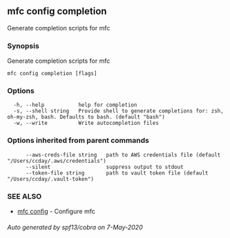 ## mfc config completion

Generate completion scripts for mfc

### Synopsis

Generate completion scripts for mfc

```
mfc config completion [flags]
```

### Options

```
  -h, --help           help for completion
  -s, --shell string   Provide shell to generate completions for: zsh, oh-my-zsh, bash. Defaults to bash. (default "bash")
  -w, --write          Write autocompletion files
```

### Options inherited from parent commands

```
      --aws-creds-file string   path to AWS credentials file (default "/Users/ccday/.aws/credentials")
      --silent                  suppress output to stdout
      --token-file string       path to vault token file (default "/Users/ccday/.vault-token")
```

### SEE ALSO

* [mfc config](mfc_config.md)	 - Configure mfc

###### Auto generated by spf13/cobra on 7-May-2020
